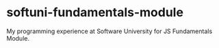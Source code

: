 # softuni-fundamentals-module
My programming experience at Software University for JS Fundamentals Module.
